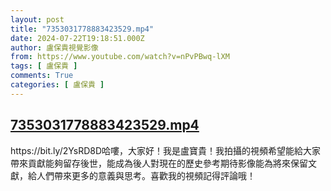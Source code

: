 ```yaml
---
layout: post
title: "7353031778883423529.mp4"
date: 2024-07-22T19:18:51.000Z
author: 盧保貴視覺影像
from: https://www.youtube.com/watch?v=nPvPBwq-lXM
tags: [ 盧保貴 ]
comments: True
categories: [ 盧保貴 ]
---
```

<!--1721675931000-->
[7353031778883423529.mp4](https://www.youtube.com/watch?v=nPvPBwq-lXM)
------

<div>
https://bit.ly/2YsRD8D哈嘍，大家好！我是盧寶貴！我拍攝的視頻希望能給大家帶來貢獻能夠留存後世，能成為後人對現在的歷史參考期待影像能為將來保留文獻，給人們帶來更多的意義與思考。喜歡我的視頻記得評論哦！
</div>
